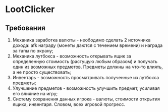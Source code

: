 # LootClicker
 
## Требования

1. Механика заработка валюты - неободимо сделать 2 источника дохода: afk награду (монеты даются с течением времени) и награда за тапы по экрану;
2. Механика лутбокса - возможность открывать ящик за определенную стоимость (растущую любым образом) и получать один из возможных предметов. Предметы должны на что-то влиять, а не просто существовать;
3. Инвентарь - возможность просматривать полученные из лутбокса предметы;
4. Улучшение предметов - возможность улучшить предмет, усиливая его влияние на игру;
5. Систему сохранения данных игрока - валюты, стоимости открытия ящика, инвентаря. Словом, всех игровой прогресс.
